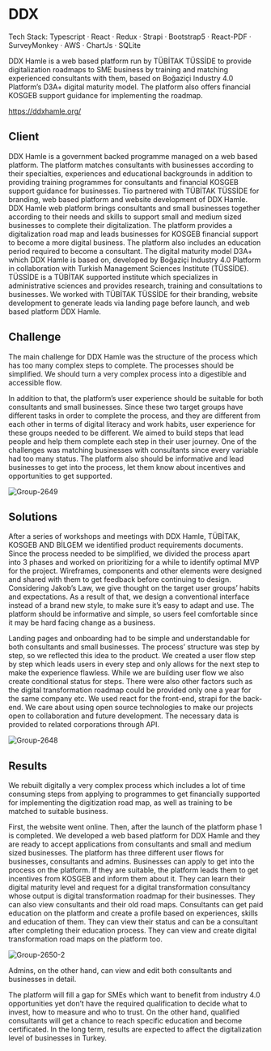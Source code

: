 # DDX

Tech Stack:
Typescript · React · Redux · Strapi · Bootstrap5 · React-PDF · SurveyMonkey · AWS · ChartJs · SQLite


DDX Hamle is a web based platform run by TÜBİTAK TÜSSİDE to provide digitalization roadmaps to SME business by training and matching experienced consultants with them, based on Boğaziçi Industry 4.0 Platform’s D3A+ digital maturity model. The platform also offers financial KOSGEB support guidance for implementing the roadmap.

https://ddxhamle.org/

## Client
DDX Hamle is a government backed programme managed on a web based platform. The platform matches consultants with businesses according to their specialties, experiences and educational backgrounds in addition to providing training programmes for consultants and financial KOSGEB support guidance for businesses. Tio partnered with TÜBİTAK TÜSSİDE for branding, web based platform and website development of DDX Hamle. 
DDX Hamle web platform brings consultants and small businesses together according to their needs and skills to support small and medium sized businesses to complete their digitalization. The platform provides a digitalization road map and leads businesses for KOSGEB financial support to become a more digital business. The platform also includes an education period required to become a consultant.
The digital maturity model D3A+ which DDX Hamle is based on, developed by Boğaziçi Industry 4.0 Platform in collaboration with Turkish Management Sciences Institute (TÜSSİDE). TÜSSİDE is a TÜBİTAK supported institute which specializes in administrative sciences and provides research, training and consultations to businesses. 
We worked with TÜBİTAK TÜSSİDE for their branding, website development to generate leads via landing page before launch, and web based platform DDX Hamle. 

## Challenge
The main challenge for DDX Hamle was the structure of the process which has too many complex steps to complete. The processes should be simplified. We should turn a very complex process into a digestible and accessible flow. 

In addition to that, the platform’s user experience should be suitable for both consultants and small businesses. Since these two target groups have different tasks in order to complete the process, and they are different from each other in terms of digital literacy and work habits, user experience for these groups needed to be different. We aimed to build steps that lead people and help them complete each step in their user journey.
One of the challenges was matching businesses with consultants since every variable had too many status.
The platform also should be informative and lead businesses to get into the process, let them know about incentives and opportunities to get supported. 

![Group-2649](https://github.com/sedyldz/DDX/assets/41821819/076e7cde-7f28-4443-91b0-04a47452fb64)

## Solutions
After a series of workshops and meetings with DDX Hamle, TÜBİTAK, KOSGEB AND BİLGEM we identified product requirements documents. Since the process needed to be simplified, we divided the process apart into 3 phases and worked on prioritizing for a while to identify optimal MVP for the project. 
Wireframes, components and other elements were designed and shared with them to get feedback before continuing to design. Considering Jakob’s Law, we give thought on the target user groups’ habits and expectations. As a result of that, we design a conventional interface instead of a brand new style, to make sure it’s easy to adapt and use. The platform should be informative and simple, so users feel comfortable since it may be hard facing change as a business. 

Landing pages and onboarding had to be simple and understandable for both consultants and small businesses. The process’ structure was step by step, so we reflected this idea to the product. We created a user flow step by step which leads users in every step and only allows for the next step to make the experience flawless. 
While we are building user flow we also create conditional status for steps. There were also other factors such as the digital transformation roadmap could be provided only one a year for the same company etc. 
We used react for the front-end, strapi for the back-end. We care about using open source technologies to make our projects open to collaboration and future development.
The necessary data is provided to related corporations through API.

![Group-2648](https://github.com/sedyldz/DDX/assets/41821819/00c692e2-ec59-4e49-9352-504910e4d2f6)

## Results 
We rebuilt digitally a very complex process which includes a lot of time consuming steps from applying to programmes to get financially supported for implementing the digitization road map, as well as training to be matched to suitable business. 

First, the website went online. Then, after the launch of the platform phase 1 is completed. We developed a web based platform for DDX Hamle and they are ready to accept applications from consultants and small and medium sized businesses. The platform has three different user flows for businesses, consultants and admins. 
Businesses can apply to get into the process on the platform. If they are suitable, the platform leads them to get incentives from KOSGEB and inform them about it. They can learn their digital maturity level and request for a digital transformation consultancy whose output is digital transformation roadmap for their businesses. They can also view consultants and their old road maps. 
Consultants can get paid education on the platform and create a profile based on experiences, skills and education of them. They can view their status and can be a consultant after completing their education process. They can view and create digital transformation road maps on the platform too. 

![Group-2650-2](https://github.com/sedyldz/DDX/assets/41821819/e6a944bc-0d12-4a99-92f2-41dc6ea70917)

Admins, on the other hand, can view and edit both consultants and businesses in detail. 

The platform will fill a gap for SMEs which want to benefit from industry 4.0 opportunities yet don’t have the required qualification to decide what to invest, how to measure and who to trust. On the other hand, qualified consultants will get a chance to reach specific education and become certificated. In the long term, results are expected to affect the digitalization level of businesses in Turkey. 
